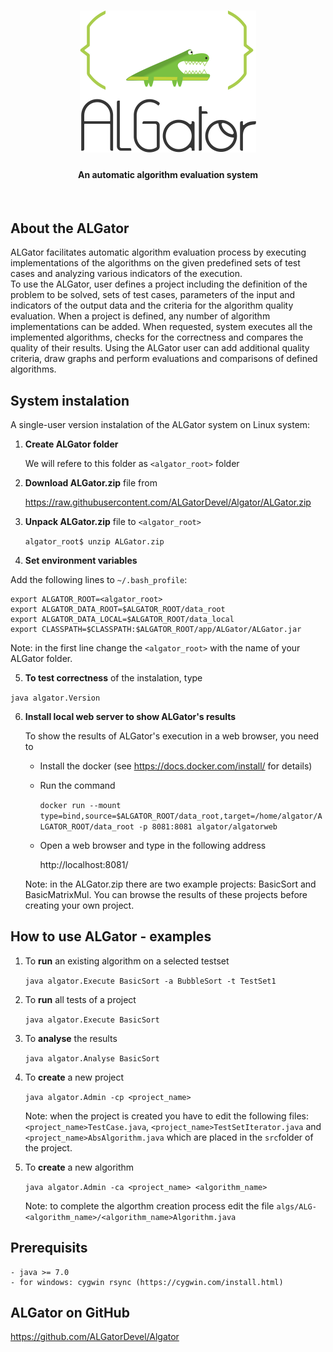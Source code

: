 <h1 align="center"><img src="doc/algator.png" alt="ALGator logo" /></h1>
<h4 align="center">An automatic algorithm evaluation system </h4>
<br>

## About the ALGator

ALGator facilitates automatic algorithm evaluation process by executing 
implementations of the algorithms on the given predefined sets of test cases
and analyzing various indicators of the execution.  
To use the ALGator, user defines a project including the definition of 
the problem to be solved, sets of test cases, parameters 
of the input and indicators of the output data  and the criteria for the 
algorithm quality evaluation. When a project is defined, any number of 
algorithm implementations can be added. When requested, system 
executes all the implemented algorithms, checks for the correctness 
and compares the quality of their results. Using the ALGator user can 
add additional quality criteria, draw graphs and perform evaluations and 
comparisons of defined algorithms. 

## System instalation

A single-user version instalation of the ALGator system on Linux system:

1. **Create ALGator folder**

    We will refere to this folder as `<algator_root>` folder

2. **Download ALGator.zip** file from

    https://raw.githubusercontent.com/ALGatorDevel/Algator/ALGator.zip

3. **Unpack ALGator.zip** file to `<algator_root>`

	```algator_root$ unzip ALGator.zip```

 
4. **Set environment variables** 
  
  Add the following lines to `~/.bash_profile`:
  
  ```
  export ALGATOR_ROOT=<algator_root>
  export ALGATOR_DATA_ROOT=$ALGATOR_ROOT/data_root
  export ALGATOR_DATA_LOCAL=$ALGATOR_ROOT/data_local
  export CLASSPATH=$CLASSPATH:$ALGATOR_ROOT/app/ALGator/ALGator.jar
  ```

  Note: in the first line change the `<algator_root>` with the name of 
  your ALGator folder.

5. **To test correctness** of the instalation, type

  ```java algator.Version```


6. **Install local web server to show ALGator's results**

   To show the results of ALGator's execution in a web browser, you need to 
  
   - Install the docker (see https://docs.docker.com/install/ for details) 
  
   - Run the command
  
     ```docker run --mount type=bind,source=$ALGATOR_ROOT/data_root,target=/home/algator/ALGATOR_ROOT/data_root -p 8081:8081 algator/algatorweb```

   - Open a web browser and type in the following address
  
     http://localhost:8081/
  

   Note: in the ALGator.zip there are two example projects: BasicSort and BasicMatrixMul.
  You can browse the results of these projects before creating your own project.

## How to use ALGator - examples

1. To **run** an existing algorithm on a selected testset

	```java algator.Execute BasicSort -a BubbleSort -t TestSet1```

2. To **run** all tests of a project

	```java algator.Execute BasicSort```
	
3. To **analyse** the results

	```java algator.Analyse BasicSort```
	
4. To **create** a new project

	```java algator.Admin -cp <project_name>```

	Note: when the project is created you have to edit the following files:
	`<project_name>TestCase.java`, `<project_name>TestSetIterator.java` and
	`<project_name>AbsAlgorithm.java` which are placed in the `src`folder of 
	the project.
	
5. To **create** a new algorithm 

	```java algator.Admin -ca <project_name> <algorithm_name>```

	Note: to complete the algorthm creation process edit the file
	`algs/ALG-<algorithm_name>/<algorithm_name>Algorithm.java`

## Prerequisits 

	- java >= 7.0 
    - for windows: cygwin rsync (https://cygwin.com/install.html)


## ALGator on GitHub

  https://github.com/ALGatorDevel/Algator



